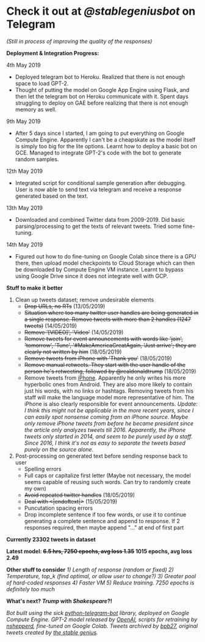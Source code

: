 # Check it out at _@stablegeniusbot_ on Telegram
*(Still in process of improving the quality of the responses)*

**Deployment & Integration Progress:**

4th May 2019
- Deployed telegram bot to Heroku. Realized that there is not enough space to load GPT-2.
- Thought of putting the model on Google App Engine using Flask, and then let the telegram bot on Heroku communicate with it. Spent days struggling to deploy on GAE before realizing that there is not enough memory as well.

9th May 2019
- After 5 days since I started, I am going to put everything on Google Compute Engine. Apparently I can't be a cheapskate as the model itself is simply too big for the lite options. Learnt how to deploy a basic bot on GCE. Managed to integrate GPT-2's code with the bot to generate random samples.

12th May 2019
- Integrated script for conditional sample generation after debugging. User is now able to send text via telegram and receive a response generated based on the text.

13th May 2019
- Downloaded and combined Twitter data from 2009-2019. Did basic parsing/processing to get the texts of relevant tweets. Tried some fine-tuning.

14th May 2019
- Figured out how to do fine-tuning on Google Colab since there is a GPU there, then upload model checkpoints to Cloud Storage which can then be downloaded by Compute Engine VM instance. Learnt to bypass using Google Drive since it does not integrate well with GCP.

**Stuff to make it better**
1) Clean up tweets dataset; remove undesirable elements
   - ~~Drop URLs, no RTs~~ (13/05/2019)
   - ~~Situation where too many twitter user handles are being generated in a single response. Remove tweets with more than 2 handles (1247 tweets)~~ (14/05/2019)
   - ~~Remove '[VIDEO]', 'Video'~~ (14/05/2019)
   - ~~Remove tweets for event announcements with words like 'join', 'tomorrow', 'Tune', '#MakeAmericaGreatAgain, 'Just arrive'; they are clearly not written by him~~ (18/05/2019)
   - ~~Remove tweets from iPhone with 'Thank you'~~ (18/05/2019)
   - ~~Remove manual retweets. They start with the user handle of the person he's retweeting, followed by @realdonaldtrump~~ (18/05/2019)
   - Remove tweets from [iPhone](http://varianceexplained.org/r/trump-tweets/). Apparently he only writes his more hyperbolic ones from Android. They are also more likely to contain just his words, with no links or hashtags. Removing tweets from his staff will make the language model more representative of him. The iPhone is also clearly responsible for event announcements. *Update: I think this might not be applicable in the more recent years, since I can easily spot nonsense coming from an iPhone source. Maybe only remove iPhone tweets from before he became president since the article only analyzes tweets till 2016. Apparently, the iPhone tweets only started in 2014, and seem to be purely used by a staff. Since 2016, I think it's not as easy to separate the tweets based purely on the source alone.*
2) Post-processing on generated text before sending response back to user
   - Spelling errors
   - Full caps or capitalize first letter (Maybe not necessary, the model seems capable of reusing such words. Can try to randomly create my own)
   - ~~Avoid repeated twitter handles~~ (18/05/2019)
   - ~~Deal with <|endoftext|>~~ (15/05/2019)
   - Puncutation spacing errors
   - Drop incomplete sentence if too few words, or use it to continue generating a complete sentence and append to response. If 2 responses required, then maybe append "..." at end of first part

**Currently 23302 tweets in dataset**

**Latest model: ~~6.5 hrs, 7250 epochs, avg loss 1.35~~ 1015 epochs, avg loss 2.49**

**Other stuff to consider**
*1) Length of response (random or fixed)*
*2) Temperature, top_k (find optimal, or allow user to change?)*
*3) Greater pool of hard-coded responses*
*4) Faster VM*
*5) Reduce training. 7250 epochs is definitely too much*

**What's next? _Trump_ with _Shakespeare_?!**

*Bot built using the sick [python-telegram-bot](https://github.com/python-telegram-bot/python-telegram-bot) library, deployed on Google Compute Engine. GPT-2 model released by [OpenAI](https://github.com/openai/gpt-2), scripts for retraining by [nshepperd](https://github.com/nshepperd/gpt-2), fine-tuned on Google Colab. Tweets archived by [bpb27](https://github.com/bpb27/trump_tweet_data_archive), original tweets created by [the stable genius](https://twitter.com/realDonaldTrump?ref_src=twsrc%5Egoogle%7Ctwcamp%5Eserp%7Ctwgr%5Eauthor).*
